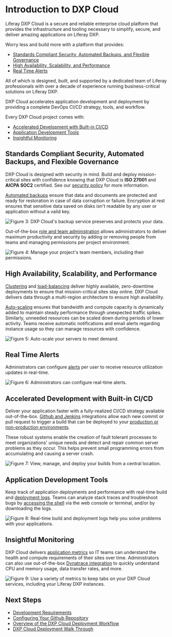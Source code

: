 # Introduction to DXP Cloud

Liferay DXP Cloud is a secure and reliable enterprise cloud platform that provides the infrastructure and tooling necessary to simplify, secure, and deliver amazing applications on Liferay DXP.

Worry less and build more with a platform that provides:

* [Standards Compliant Security, Automated Backups, and Flexible Governance](#standards-compliant-security-automated-backups-and-flexible-governance)
* [High Availability, Scalability, and Performance](#high-availability-scalability-and-performance)
* [Real Time Alerts](#real-time-alerts)

All of which is designed, built, and supported by a dedicated team of Liferay professionals with over a decade of experience running business-critical solutions on Liferay DXP.

DXP Cloud accelerates application development and deployment by providing a complete DevOps CI/CD strategy, tools, and workflow.

Every DXP Cloud project comes with:

* [Accelerated Development with Built-in CI/CD](#accelerated-development-with-built-in-ci-cd)
* [Application Development Tools](#application-development-tools)
* [Insightful Monitoring](#insightful-monitoring)

## Standards Compliant Security, Automated Backups, and Flexible Governance

DXP Cloud is designed with security in mind. Build and deploy mission-critical sites with confidence knowing that DXP Cloud is **ISO 27001** and **AICPA SOC2** certified. See our [security policy](https://www.liferay.com/documents/10182/3292406/Liferay+DXP+Cloud+Data+Security+and+Protection.pdf/78ce7065-9787-1fb2-9c7b-6d7c13f4a3e6?t=1564674972483) for more information.

[Automated backups](../platform-services/backup-service.md) ensure that data and documents are protected and ready for restoration in case of data corruption or failure. Encryption at rest ensures that sensitive data saved on disks isn't readable by any user or application without a valid key.

![Figure 3: DXP Cloud's backup service preserves and protects your data.](./introduction-to-dxp-cloud/images/01.png)

Out-of-the-box [role and team administration](../manage-and-optimize/environment-teams-and-roles.md) allows administrators to deliver maximum productivity and security by adding or removing people from teams and managing permissions per project environment.

![Figure 4: Manage your project's team members, including their permissions.](./introduction-to-dxp-cloud/images/02.png)

## High Availability, Scalability, and Performance

[Clustering](../using-the-liferay-dxp-service/setting-up-clustering-in-dxp-cloud.md) and [load-balancing](../infrastructure-and-operations/networking/load-balancer.md) deliver highly available, zero-downtime deployments to ensure that mission-critical sites stay online. DXP Cloud delivers data through a multi-region architecture to ensure high availability.

[Auto-scaling](../manage-and-optimize/auto-scaling.md) ensures that bandwidth and compute capacity is dynamically added to maintain steady performance through unexpected traffic spikes. Similarly, unneeded resources can be scaled down during periods of lower activity. Teams receive automatic notifications and email alerts regarding instance usage so they can manage resources with confidence.

![Figure 5: Auto-scale your servers to meet demand.](./introduction-to-dxp-cloud/images/03.png)

## Real Time Alerts

Administrators can configure [alerts](../manage-and-optimize/real-time-alerts.md) per user to receive resource utilization updates in real-time.

![Figure 6: Administrators can configure real-time alerts.](./introduction-to-dxp-cloud/images/04.png)

## Accelerated Development with Built-in CI/CD

Deliver your application faster with a fully-realized CI/CD strategy available out-of-the-box. [Github and Jenkins](../platform-services/continuous-integration.md) integrations allow each new commit or pull request to trigger a build that can be deployed to your [production or non-production environments](./understanding-dxp-cloud-environments.md).

These robust systems enable the creation of fault tolerant processes to meet organizations' unique needs and detect and repair common server problems as they occur. This helps prevent small programming errors from accumulating and causing a server crash.

![Figure 7: View, manage, and deploy your builds from a central location.](./introduction-to-dxp-cloud/images/05.png)

## Application Development Tools

Keep track of application deployments and performance with real-time build and [deployment logs](../troubleshooting/log-management.md). Teams can analyze stack traces and troubleshoot bugs by [accessing the shell](../troubleshooting/shell-access.md) via the web console or terminal, and/or by downloading the logs.

![Figure 8: Real-time build and deployment logs help you solve problems with your applications.](./introduction-to-dxp-cloud/images/06.png)

## Insightful Monitoring

DXP Cloud delivers [application metrics](../manage-and-optimize/application-metrics.md) so IT teams can understand the health and compute requirements of their sites over time. Administrators can also use out-of-the-box [Dynatrace integration](../manage-and-optimize/application-metrics.md#advanced-application-metrics-on-production) to quickly understand CPU and memory usage, data transfer rates, and more.

![Figure 9: Use a variety of metrics to keep tabs on your DXP Cloud services, including your Liferay DXP instances.](./introduction-to-dxp-cloud/images/07.png)

## Next Steps

* [Development Requirements](./development-requirements.md)
* [Configuring Your Github Repository](./configuring-your-github-repository.md)
* [Overview of the DXP Cloud Deployment Workflow](../build-and-deploy/overview-of-the-dxp-cloud-deployment-workflow.md)
* [DXP Cloud Deployment Walk Through](../build-and-deploy/walking-through-the-deployment-life-cycle.md)
